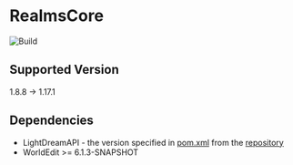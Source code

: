 # RealmsCore

![Build](https://github.com/L1ghtDream/RealmsCore/actions/workflows/build.yml/badge.svg)

## Supported Version
1.8.8 -> 1.17.1

## Dependencies

- LightDreamAPI - the version specified in [pom.xml](https://github.com/L1ghtDream/RealmsCore/blob/master/pom.xml) from the [repository](https://repo.lightdream.dev/#browse/browse:LightDream-API)
- WorldEdit >= 6.1.3-SNAPSHOT